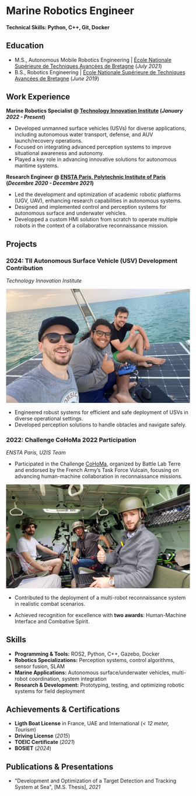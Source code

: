 # Marine Robotics Engineer

#### Technical Skills: Python, C++, Git, Docker

## Education
- M.S., Autonomous Mobile Robotics Engineering | [École Nationale Supérieure de Techniques Avancées de Bretagne](https://www.ensta-bretagne.fr/en) (_July 2021_)
- B.S., Robotics Engineering | [École Nationale Supérieure de Techniques Avancées de Bretagne](https://www.ensta-bretagne.fr/en) (_June 2019_)

## Work Experience

**Marine Robotics Specialist @ [Technology Innovation Institute](https://www.tii.ae/) (_January 2022 - Present_)**
* Developed unmanned surface vehicles (USVs) for diverse applications, including autonomous water transport, defense, and AUV launch/recovery operations.
* Focused on integrating advanced perception systems to improve situational awareness and autonomy.
* Played a key role in advancing innovative solutions for autonomous maritime systems.

**Research Engineer @ [ENSTA Paris, Polytechnic Institute of Paris](https://www.ensta-paris.fr/en/node) (_Decembre 2020 - Decembre 2021_)**
* Led the development and optimization of academic robotic platforms (UGV, UAV), enhancing research capabilities in autonomous systems.
* Designed and implemented control and perception systems for autonomous surface and underwater vehicles.
* Developped a custom HMI solution from scratch to operate multiple robots in the context of a collaborative reconnaissance mission.

## Projects

### 2024: TII Autonomous Surface Vehicle (USV) Development Contribution
_Technology Innovation Institute_

![Perfect weather for cruising at sea](/assets/img/abu_al_abyad.jpg)

* Engineered robust systems for efficient and safe deployment of USVs in diverse operational settings.
* Developed perception solutions to handle obtacles and navigate safely.

### 2022: Challenge CoHoMa 2022 Participation
_ENSTA Paris, U2IS Team_

* Participated in the Challenge [CoHoMa](https://www.defense.gouv.fr/terre/actualites/robotique-larmee-terre-cohoma-2023), organized by Battle Lab Terre and endorsed by the French Army’s Task Force Vulcain, focusing on advancing human-machine collaboration in reconnaissance missions.

![Ready to start the CoHoMa challenge reconnaissance mission](/assets/img/cohoma.jpg)

* Contributed to the deployment of a multi-robot reconnaissance system in realistic combat scenarios.

* Achieved recognition for excellence with **two awards**: Human-Machine Interface and Combative Spirit.

## Skills
* **Programming & Tools:** ROS2, Python, C++, Gazebo, Docker
* **Robotics Specializations:** Perception systems, control algorithms, sensor fusion, SLAM
* **Marine Applications:** Autonomous surface/underwater vehicles, multi-robot coordination, system integration
* **Research & Development:** Prototyping, testing, and optimizing robotic systems for field deployment

## Achievements & Certifications
* **Ligth Boat License** in France, UAE and International (_< 12 meter, Tourism_)
* **Driving License** (_2015_)
* **TOEIC Certificate** (_2021_)
* **BOSIET** (_2024_)

## Publications & Presentations
* "Development and Optimization of a Target Detection and Tracking System at Sea", [M.S. Thesis], _2021_

